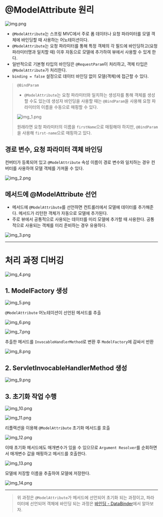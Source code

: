 # @ModelAttribute 원리

![img.png](image/img.png)

- `@ModelAttribute`는 스프링 MVC에서 주로 폼 데이터나 요청 파라미터를 모델 객체에 바인딩할 때 사용하는 어노테이션이다.
- `@ModelAttribute`는 요청 파라미터를 통해 특정 객체의 각 필드에 바인딩하고(요청 파라미터명과 일치할 때) 이후 자동으로 모델에 추가하여 뷰에서 사용할 수 있게 한다.
- 일반적으로 기본형 타입의 바인딩은 `@RequestParam`이 처리하고, 객체 타입은 `@ModelAttribute`가 처리한다.
- `binding = false` 설정으로 데이터 바인딩 없이 모델(객체)에 접근할 수 있다.

> `@BindParam`
> - `@ModelAttribute`는 요청 파라미터와 일치하는 생성자를 통해 객체를 생성할 수도 있는데 생성자 바인딩을 사용할 때는
>   `@BindParam`을 사용해 요청 파라미터의 이름을 수동으로 매핑할 수 있다.
> 
> ![img_1.png](image/img_1.png)
> 
> 원래라면 요청 파라미터의 이름을 `firstName`으로 매핑해야 하지만, `@BindParam`을 사용해 `first-name`으로 매핑하고 있다.

## 경로 변수, 요청 파라미터 객체 바인딩

컨버터가 등록되어 있고 `@ModelAttribute` 속성 이름이 경로 변수와 일치하는 경우 컨버터를 사용하여 모델 객체를 가져올 수 있다.

![img_2.png](image/img_2.png)

## 메서드에 @ModelAttribute 선언

- 메서드에 `@ModelAttribute`를 선언하면 컨트롤러에서 모델에 데이터를 추가해준다. 메서드가 리턴한 객체가 자동으로 모델에 추가된다.
- 주로 뷰에서 공통적으로 사용되는 데이터를 미리 모델에 추가할 때 사용한다. 공통적으로 사용되는 객체를 미리 준비하는 경우 유용하다.

![img_3.png](image/img_3.png)

---

# 처리 과정 디버깅

![img_4.png](image/img_4.png)

## 1. ModelFactory 생성

![img_5.png](image/img_5.png)

`@ModelAttribute` 어노테이션이 선언된 메서드를 추출

![img_6.png](image/img_6.png)

![img_7.png](image/img_7.png)

추출한 메서드를 `InvocableHandlerMethod`로 변환 후 `ModelFactory`에 감싸서 반환

![img_8.png](image/img_8.png)

## 2. ServletInvocableHandlerMethod 생성

![img_9.png](image/img_9.png)

## 3. 초기화 작업 수행

![img_10.png](image/img_10.png)

![img_11.png](image/img_11.png)

리플렉션을 이용해 `@ModelAttribute` 초기화 메서드를 호출

![img_12.png](image/img_12.png)

이때 초기화 메서드에도 매개변수가 있을 수 있으므로 `Argument Resolver`를 순회하면서 매개변수 값을 매핑하고 메서드를 호출한다.

![img_13.png](image/img_13.png)

모델에 저장할 이름을 추출하여 모델에 저장한다.

![img_14.png](image/img_14.png)

---

> 위 과정은 `@ModelAttribute`가 메서드에 선언되어 초기화 되는 과정이고, 파라미터에 선언되어 객체에 바인딩 되는 과정은
> [바인딩 - DataBinder](https://github.com/geun-00/TIL/blob/main/Spring/springmvc_1/handlerAdapter/dataBinder/DataBinder.md)에서 알아보자.